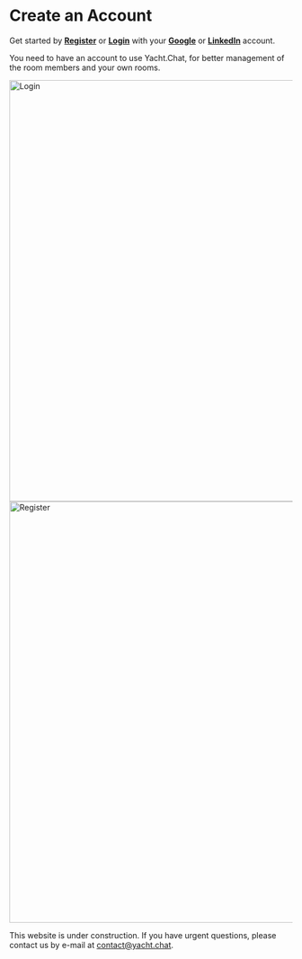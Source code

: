 


# Create an Account


Get started by **[Register](https://auth.yacht.chat/auth/realms/Application/login-actions/registration?client_id=frontend&tab_id=rm-s9SHoB88)** or **[Login](https://auth.yacht.chat/auth/realms/Application/login-actions/authenticate?execution=d4bbb8ef-9938-41ff-9b96-2fab03598084&client_id=frontend&tab_id=rm-s9SHoB88)** with your **[Google](https://auth.yacht.chat/auth/realms/Application/broker/google/login?client_id=frontend&tab_id=rm-s9SHoB88&session_code=CVxVI5BcfRGJV9NLJPCm1hwQ2-YoO2uq8afQcB7eM0c)** or **[LinkedIn](https://auth.yacht.chat/auth/realms/Application/broker/linkedin/login?client_id=frontend&tab_id=rm-s9SHoB88&session_code=CVxVI5BcfRGJV9NLJPCm1hwQ2-YoO2uq8afQcB7eM0c)** account.

You need to have an account to use Yacht.Chat, for better management of the room members and your own rooms.

<img alt="Login" src="/img/docs/LoginScreen.png" width="750"/>

<img alt="Register" src="/img/docs/RegisterScreen.png" width="750"/>

This website is under construction. If you have urgent questions, please contact us by e-mail at [contact@yacht.chat](mailto:contact@yacht.chat).